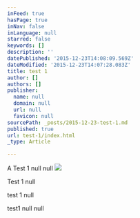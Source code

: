 ```yaml
---
inFeed: true
hasPage: true
inNav: false
inLanguage: null
starred: false
keywords: []
description: ''
datePublished: '2015-12-23T14:08:09.569Z'
dateModified: '2015-12-23T14:07:28.083Z'
title: test 1
author: []
authors: []
publisher:
  name: null
  domain: null
  url: null
  favicon: null
sourcePath: _posts/2015-12-23-test-1.md
published: true
url: test-1/index.html
_type: Article

---
```

A Test 1
null
null
![](https://the-grid-user-content.s3-us-west-2.amazonaws.com/3a2469eb-9440-4a36-a773-3f76b2205f29.jpg)

Test 1 null

test 1
null

test1
null
null